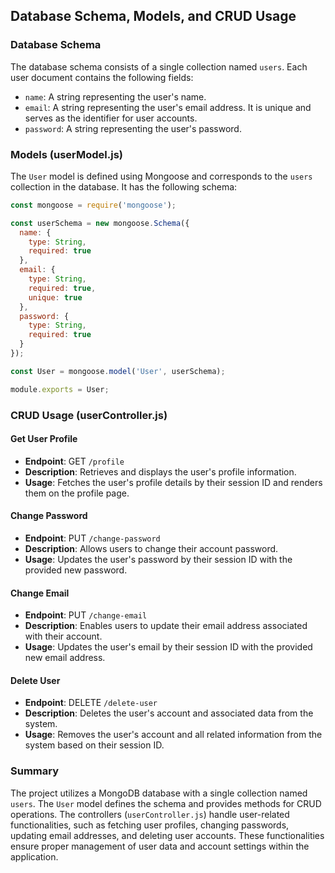## Database Schema, Models, and CRUD Usage

### Database Schema

The database schema consists of a single collection named `users`. Each user document contains the following fields:

- `name`: A string representing the user's name.
- `email`: A string representing the user's email address. It is unique and serves as the identifier for user accounts.
- `password`: A string representing the user's password.

### Models (userModel.js)

The `User` model is defined using Mongoose and corresponds to the `users` collection in the database. It has the following schema:

```javascript
const mongoose = require('mongoose');

const userSchema = new mongoose.Schema({
  name: {
    type: String,
    required: true
  },
  email: {
    type: String,
    required: true,
    unique: true
  },
  password: {
    type: String,
    required: true
  }
});

const User = mongoose.model('User', userSchema);

module.exports = User;
```

### CRUD Usage (userController.js)

#### Get User Profile

- **Endpoint**: GET `/profile`
- **Description**: Retrieves and displays the user's profile information.
- **Usage**: Fetches the user's profile details by their session ID and renders them on the profile page.

#### Change Password

- **Endpoint**: PUT `/change-password`
- **Description**: Allows users to change their account password.
- **Usage**: Updates the user's password by their session ID with the provided new password.

#### Change Email

- **Endpoint**: PUT `/change-email`
- **Description**: Enables users to update their email address associated with their account.
- **Usage**: Updates the user's email by their session ID with the provided new email address.

#### Delete User

- **Endpoint**: DELETE `/delete-user`
- **Description**: Deletes the user's account and associated data from the system.
- **Usage**: Removes the user's account and all related information from the system based on their session ID.

### Summary

The project utilizes a MongoDB database with a single collection named `users`. The `User` model defines the schema and provides methods for CRUD operations. The controllers (`userController.js`) handle user-related functionalities, such as fetching user profiles, changing passwords, updating email addresses, and deleting user accounts. These functionalities ensure proper management of user data and account settings within the application.